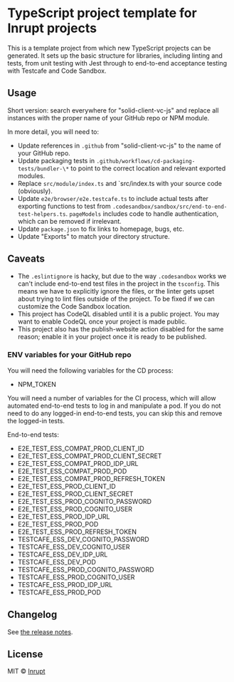 # TypeScript project template for Inrupt projects

This is a template project from which new TypeScript projects can be generated. It sets up the
basic structure for libraries, including linting and tests, from unit testing with Jest through
to end-to-end acceptance testing with Testcafe and Code Sandbox.

## Usage

Short version: search everywhere for "solid-client-vc-js" and replace all instances with the proper name
of your GitHub repo or NPM module.

In more detail, you will need to:

- Update references in `.github` from "solid-client-vc-js" to the name of your GitHub repo.
- Update packaging tests in `.github/workflows/cd-packaging-tests/bundler-\*` to point to the
  correct location and relevant exported modules.
- Replace `src/module/index.ts` and `src/index.ts with your source code (obviously).
- Update `e2e/browser/e2e.testcafe.ts` to include actual tests after exporting functions to test
  from `.codesandbox/sandbox/src/end-to-end-test-helpers.ts`. `pageModels` includes code to
  handle authentication, which can be removed if irrelevant.
- Update `package.json` to fix links to homepage, bugs, etc.
- Update "Exports" to match your directory structure.

## Caveats

- The `.eslintignore` is hacky, but due to the way `.codesandbox` works we can't include
  end-to-end test files in the project in the `tsconfig`. This means we have to explicitly
  ignore the files, or the linter gets upset about trying to lint files outside of the
  project. To be fixed if we can customize the Code Sandbox location.
- This project has CodeQL disabled until it is a public project. You may want to enable CodeQL once
  your project is made public.
- This project also has the publish-website action disabled for the same reason; enable it in your
  project once it is ready to be published.

### ENV variables for your GitHub repo

You will need the following variables for the CD process:

- NPM_TOKEN

You will need a number of variables for the CI process, which will allow automated end-to-end tests
to log in and manipulate a pod. If you do not need to do any logged-in end-to-end tests, you can
skip this and remove the logged-in tests.

End-to-end tests:

- E2E_TEST_ESS_COMPAT_PROD_CLIENT_ID
- E2E_TEST_ESS_COMPAT_PROD_CLIENT_SECRET
- E2E_TEST_ESS_COMPAT_PROD_IDP_URL
- E2E_TEST_ESS_COMPAT_PROD_POD
- E2E_TEST_ESS_COMPAT_PROD_REFRESH_TOKEN
- E2E_TEST_ESS_PROD_CLIENT_ID
- E2E_TEST_ESS_PROD_CLIENT_SECRET
- E2E_TEST_ESS_PROD_COGNITO_PASSWORD
- E2E_TEST_ESS_PROD_COGNITO_USER
- E2E_TEST_ESS_PROD_IDP_URL
- E2E_TEST_ESS_PROD_POD
- E2E_TEST_ESS_PROD_REFRESH_TOKEN
- TESTCAFE_ESS_DEV_COGNITO_PASSWORD
- TESTCAFE_ESS_DEV_COGNITO_USER
- TESTCAFE_ESS_DEV_IDP_URL
- TESTCAFE_ESS_DEV_POD
- TESTCAFE_ESS_PROD_COGNITO_PASSWORD
- TESTCAFE_ESS_PROD_COGNITO_USER
- TESTCAFE_ESS_PROD_IDP_URL
- TESTCAFE_ESS_PROD_POD

## Changelog

See [the release notes](https://github.com/inrupt/solid-client-vc-js/blob/main/CHANGELOG.md).

## License

MIT © [Inrupt](https://inrupt.com)
